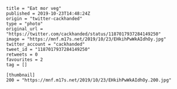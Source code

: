 ```
title = "Eat mor veg"
published = 2019-10-23T14:48:24Z
origin = "twitter-cackhanded"
type = "photo"
original_url = "https://twitter.com/cackhanded/status/1187017937284149250"
image = "https://mnf.m17s.net/2019/10/23/EHkihPwWkAIdhOy.jpg"
twitter_account = "cackhanded"
tweet_id = "1187017937284149250"
retweets = 0
favourites = 2
tag = []

[thumbnail]
200 = "https://mnf.m17s.net/2019/10/23/EHkihPwWkAIdhOy.200.jpg"
```

<p class='image'><img src='https://mnf.m17s.net/2019/10/23/EHkihPwWkAIdhOy.jpg' alt=''></p>

